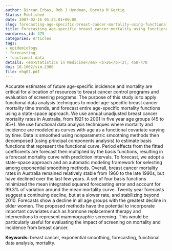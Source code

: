 ```yaml
---
author: Bircan Erbas, Rob J Hyndman, Dorota M Gertig
Status: Published
date: 2007-02-16 05:24:01+00:00
slug: forecasting-age-specific-breast-cancer-mortality-using-functional-data-models
title: Forecasting age-specific breast cancer mortality using functional data models
wordpress_id: 475
categories: Articles
tags:
- epidemiology
- forecasting
- functional data
details: <em>Statistics in Medicine</em> <b>26</b>(2), 458-470
doi: 10.1002/sim.2306
file: ehg07.pdf
---
```


Accurate estimates of future age-specific incidence and mortality are critical for allocation of resources to breast cancer control programs and evaluation of screening programs. The purpose of this study is to apply functional data analysis techniques to model age-specific breast cancer mortality time trends, and forecast entire age-specific mortality functions using a state-space approach. We use annual unadjusted breast cancer mortality rates in Australia, from 1921 to 2001 in five year age groups (45 to 85+). We use functional data analysis techniques where mortality and incidence are modeled as curves with age as a functional covariate varying by time. Data is smoothed using nonparametric smoothing methods then decomposed (using principal components analysis) to estimate basis functions that represent the functional curve. Period effects from the fitted coefficients are forecast then multiplied by the basis functions, resulting in a forecast mortality curve with prediction intervals. To forecast, we adopt a state-space approach and an automatic modeling framework for selecting among exponential smoothing methods. Overall, breast cancer mortality rates in Australia remained relatively stable from 1960 to the late 1990s, but have declined over the last few years. A set of four basis functions minimized the mean integrated squared forecasting error and account for 99.3% of variation around the mean mortality curve. Twenty year forecasts suggest a continuing decline, but at a slower rate, and stabilizing beyond 2010. Forecasts show a decline in all age groups with the greatest decline in older women. The proposed methods have the potential to incorporate important covariates such as hormone replacement therapy and interventions to represent mammographic screening. This would be particularly useful for evaluating the impact of screening on mortality and incidence from breast cancer.

**Keywords:** breast cancer, exponential smoothing, forecasting, functional data analysis, mortality.
